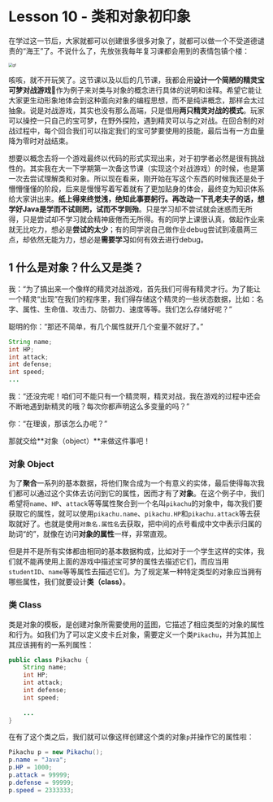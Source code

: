# Lesson 10 - 类和对象初印象

在学过这一节后，大家就都可以创建很多很多对象了，就都可以做一个不受道德谴责的“海王”了。不说什么了，先放张我每年复习课都会用到的表情包镇个楼：

<img src="C:\Users\10341\Desktop\Java-Courseware\Lesson10\gf.png" alt="gf" style="zoom:50%;" />

咳咳，就不开玩笑了。这节课以及以后的几节课，我都会用**设计一个简陋的精灵宝可梦对战游戏**:space_invader:作为例子来对类与对象的概念进行具体的说明和诠释。希望它能让大家更生动形象地体会到这种面向对象的编程思想，而不是纯讲概念，那样会太过抽象。说是对战游戏，其实也没有那么高端，只是借用**两只精灵对战的模式**。玩家可以操控一只自己的宝可梦，在野外探险，遇到精灵可以与之对战。在回合制的对战过程中，每个回合我们可以指定我们的宝可梦要使用的技能，最后当有一方血量降为零时对战结束。

想要以概念去将一个游戏最终以代码的形式实现出来，对于初学者必然是很有挑战性的。其实我在大一下学期第一次备这节课（实现这个对战游戏）的时候，也是第一次去尝试理解类和对象。所以现在看来，刚开始在写这个东西的时候我还是处于懵懵懂懂的阶段，后来是慢慢写着写着就有了更加贴身的体会，最终变为知识体系给大家讲出来。**纸上得来终觉浅，绝知此事要躬行。**再改动一下孔老夫子的话，想学好Java是**学而不试则罔，试而不学则殆**。只是学习却不尝试就会迷惑而无所得，只是尝试却不学习就会精神疲倦而无所得。有的同学上课很认真，做起作业来就无比吃力，想必是**尝试的太少**；有的同学说自己做作业debug尝试到凌晨两三点，却依然无能为力，想必是**需要学习**如何有效去进行debug。



## 1 什么是对象？什么又是类？

我：“为了搞出来一个像样的精灵对战游戏，首先我们可得有精灵才行。为了能让一个精灵“出现”在我们的程序里，我们得存储这个精灵的一些状态数据，比如：名字、属性、生命值、攻击力、防御力、速度等等。我们怎么存储好呢？”

聪明的你：“那还不简单，有几个属性就开几个变量不就好了。”

```java
String name;
int HP;
int attack;
int defense;
int speed;
...
```

我：“还没完呢！咱们可不能只有一个精灵啊，精灵对战，我在游戏的过程中还会不断地遇到新精灵的哦？每次你都声明这么多变量的吗？”

你：“在理诶，那该怎么办呢？”

那就交给**对象（object）**来做这件事吧！



### 对象 Object

为了**聚合**一系列的基本数据，将他们聚合成为一个有意义的实体，最后使得每次我们都可以通过这个实体去访问到它的属性，因而才有了**对象**。在这个例子中，我们希望将`name`、`HP`、`attack`等等属性聚合到一个名叫`pikachu`的对象中，每次我们要获取它的属性，就可以使用`pikachu.name`、`pikachu.HP`和`pikachu.attack`等去获取就好了。也就是使用`对象名.属性名`去获取，把中间的点号看成中文中表示归属的助词“的”，就像在访问**对象的属性**一样，非常直观。



但是并不是所有实体都由相同的基本数据构成，比如对于一个学生这样的实体，我们就不能再使用上面的游戏中描述宝可梦的属性去描述它们，而应当用`studentID`、`name`等等属性去描述它们。为了规定某一种特定类型的对象应当拥有哪些属性，我们就要设计**类（class）**。



### 类 Class

类是对象的模板，是创建对象所需要使用的蓝图，它描述了相应类型的对象的属性和行为。如我们为了可以定义皮卡丘对象，需要定义一个类`Pikachu`，并为其加上其应该拥有的一系列属性：

```java
public class Pikachu {
    String name;
    int HP;
    int attack;
    int defense;
    int speed;
    
    ...
}
```

在有了这个类之后，我们就可以像这样创建这个类的对象`p`并操作它的属性啦：

```java
Pikachu p = new Pikachu();
p.name = "Java";
p.HP = 1000;
p.attack = 99999;
p.defense = 99999;
p.speed = 2333333;
```

